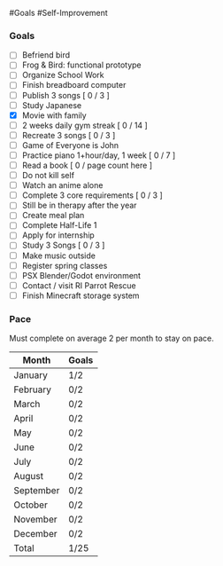 #Goals #Self-Improvement

### Goals
- [ ] Befriend bird
- [ ] Frog & Bird: functional prototype
- [ ] Organize School Work
- [ ] Finish breadboard computer
- [ ] Publish 3 songs \[ 0 / 3 ]
- [ ] Study Japanese
- [x] Movie with family
- [ ] 2 weeks daily gym streak \[ 0 / 14 ]
- [ ] Recreate 3 songs \[ 0 / 3 ]
- [ ] Game of Everyone is John
- [ ] Practice piano 1+hour/day, 1 week \[ 0 / 7 ]
- [ ] Read a book \[ 0 / page count here ]
- [ ] Do not kill self
- [ ] Watch an anime alone
- [ ] Complete 3 core requirements \[ 0 / 3 ]
- [ ] Still be in therapy after the year
- [ ] Create meal plan
- [ ] Complete Half-Life 1
- [ ] Apply for internship
- [ ] Study 3 Songs \[ 0 / 3 ]
- [ ] Make music outside
- [ ] Register spring classes
- [ ] PSX Blender/Godot environment
- [ ] Contact / visit RI Parrot Rescue
- [ ] Finish Minecraft storage system

### Pace
Must complete on average 2 per month to stay on pace.

| Month     | Goals |
| --------- | ----- |
| January   | 1/2   |
| February  | 0/2   |
| March     | 0/2   |
| April     | 0/2   |
| May       | 0/2   |
| June      | 0/2   |
| July      | 0/2   |
| August    | 0/2   |
| September | 0/2   |
| October   | 0/2   |
| November  | 0/2   |
| December  | 0/2   |
| Total     | 1/25   |
